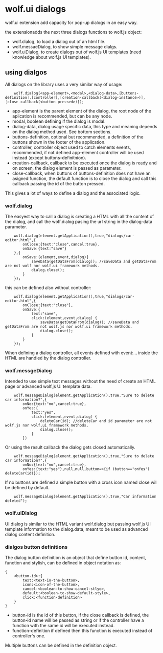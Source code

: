 # wolf.ui dialogs

wolf.ui extension add capacity for pop-up dialogs in an easy way.

the extensionadds the next three dialogs functions to wolf.js object:
- wolf.dialog, to load a dialog out of an html file.
- wolf.messaeDialog, to show simple message dialgs.
- wolf.uiDialog, to create dialogs out of wolf.js UI templates (need knowledge about wolf.js UI templates).

## using dialgos

All dialogs on the library uses a very similar way of usage:

        wolf.dialog(<app-element>,<modal>,<dialog-data>,[buttons-definition],[controller],[creation-callback(<dialog-instance>)],[close-callback(<button-pressed>)]);

- app-element is the parent element of the dialog, the root node of the aplication is recommended, but can be any node.
- modal, boolean defining if the dialog is modal.
- dialog-data, dialog usage specific data, this type and meaning depends on the dialog method used. See bottom sections.
- buttons-definition, optional but recommended, a definition of the buttons shown in the footer of the application.
- controller, controller object used to catch elements events, recommended, if not defined app-element controller will be used instead (except buttons-definitnion).
- creation-callback, callback to be executed once the dialog is ready and on screen, the dialog element is passed as parameter.
- close-callback, when buttons of buttons-definition does not have an asigned function, the default function is to close the dialog and call this callback passing
the id of the button pressed.

This gives a lot of ways to define a dialog and the associated logic.

### wolf.dialog

The easyest way to call a dialog is creating a HTML with all the content of the dialog, and call the wolf.dialog pasing the url string in the dialog-data parameter.

        wolf.dialog(element.getApplication(),true,"dialogs/car-editor.html",{
            onClose:{text:"close",cancel:true},
            onSave:{text:"save"}          
        },{
            onSave:(element,event,dialog){
                saveData(getDataFrom(dialog)); //saveData and getDataFrom are not wolf nor wolf.ui framework methods.
                dialog.close();
            }
        });

this can be defined also without controller:

        wolf.dialog(element.getApplication(),true,"dialogs/car-editor.html",{
            onClose:{text:"close"},
            onSave:{
                text:"save",
                click:(element,event,dialog) {
                    saveData(getDataFrom(dialog)); //saveData and getDataFrom are not wolf.js nor wolf.ui framework methods.
                    dialog.close();
                }
            }
        });

When defining a dialog controller, all events defined with event:... inside the HTML are handled by the dialog controller.

### wolf.messgeDialog

Intended to use simple text messages without the need of create an HTML page or advanced wolf.js UI template data.

        wolf.messageDialog(element.getApplication(),true,"Sure to delete car information?",{
            onNo:{text:"no",cancel:true},
            onYes:{
                text:"yes",
                click:(element,event,dialog) {
                    deleteCar(id); //deleteCar and id parameter are not wolf.js nor wolf.ui framework methods.
                    dialog.close();
                }
            })

Or using the result callback the dialog gets closed automatically.

        wolf.messageDialog(element.getApplication(),true,"Sure to delete car information?",{
            onNo:{text:"no",cancel:true},
            onYes:{text:"yes"},null,null,button=>{if (button=="onYes") deleteCar(id)});

If no buttons are defined a simple button with a cross icon named close will be defined by default.

        wolf.messageDialog(element.getApplication(),true,"Car information deleted");

### wolf.uiDialog

UI dialog is similar to the HTML variant wolf.dialog but passing wolf.js UI template information to the dialog.data, meant to be used as advanced dialog content definition.

### dialgos button definitions

The dialog button definition is an object that define button id, content, function and stylish, can be defined in object notation as:

    {
        <button-id>:{
            text:<text-in-the-button>,
            icon:<icon-of-the-button>,
            cancel:<boolean-to-show-cancel-stlye>,
            default:<boolean-to-show-default-style>,
            click:<function-definition>
        }
    }

- button-id is the id of this button, if the close callback is defined, the button-id name will be passed as string or
if the controller have a function with the same id will be executed instead.
- function-definition if defined then this function is executed instead of controller's one.

Multiple buttons can be defined in the definition object.
